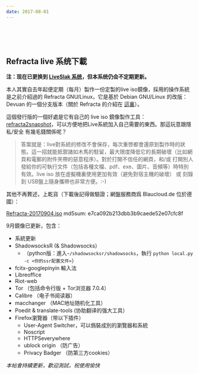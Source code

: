 ```yaml
---
date: 2017-08-01
---
```

<br />
<br />
<br />

## Refracta live 系统下載

**注：现在已更换到 [LiveSlak 系统](https://mdrights.github.io/os-observe/posts/2017/08/Liveslak-intro.html)，但本系统仍会不定期更新。**

本人其實自去年起便定期（每月）製作一份定製的live iso鏡像，採用的操作系統是之前介紹過的 Refracta GNU/Linux，它是基於 Debian GNU/Linux 的改版：Devuan 的一個分支版本（關於 Refracta 的介紹在 [這裏](https://mdrights.github.io/os-observe/posts/2016/11/Refracta-for-privacy.html)）。

這個發行版的一個好處是它有自己的 live iso 鏡像製作工具：[refracta2snapshot](http://www.ibiblio.org/refracta/documents.html)，可以方便地把Live系統加入自己需要的東西。那這玩意跟隱私/安全 有幾毛錢關係呢？

> 答案就是：live對系統的修改不會保存，每次重啓都會還原到製作時的狀態。這一招就能抵禦諸如木馬的駐留，最大限度降低它的長期破壞（比如網頁和電郵的附件夾帶的惡意程序）。對於打開不信任的網頁，和/或 打開別人發給你的可執行文件（包括各種文檔、pdf、exe、圖片、音頻等）時特別有效。live iso 放在虛擬機裏使用更加有效（避免對宿主機的破壞） 或 刻錄到 USB盤上隨身攜帶也非常方便。:-)

其他不再贅述，上乾貨（下載後記得做驗證；網盤服務商爲 Blaucloud.de 位於德國）：

[Refracta-20170904.iso](https://mdrights.blaucloud.de/index.php/s/fFKWLwIuhB8zd6w) 
  md5sum: e7ca092b213dbb3b9caede52e07cfc8f


9月鏡像已更新，包含：  

<!--more-->

- 系統更新
- ShadowsocksR (& Shadowsocks）
	- （python版：進入`~/shadowsocksr/shadowsocks`，執行 `python local.py -c <你的ssr配置文件>`）
- fcitx-googlepinyin 輸入法
- Libreoffice
- Riot-web
- Tor （包括命令行版 + Tor浏览器 7.0.4）
- Calibre （电子书阅读器）
- macchanger （MAC地址随机化工具）
- Poedit & translate-tools (协助翻译的强大工具）
- Firefox瀏覽器（带以下插件）
	- User-Agent Switcher，可以僞裝成別的瀏覽器和系統
	- Noscript
	- HTTPSeverywhere
	- ublock origin （防广告）
	- Privacy Badger （防第三方cookies）


_本帖會持續更新，歡迎測試，祝使用愉快_   

